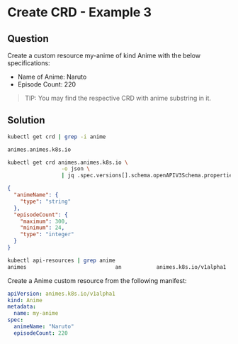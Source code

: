 # Create CRD - Example 3

## Question

Create a custom resource my-anime of kind Anime with the below specifications:

- Name of Anime: Naruto
- Episode Count: 220

> TIP: You may find the respective CRD with anime substring in it.

## Solution

```bash
kubectl get crd | grep -i anime

animes.animes.k8s.io
```

```bash
kubectl get crd animes.animes.k8s.io \
                 -o json \
                 | jq .spec.versions[].schema.openAPIV3Schema.properties.spec.properties
```

```json
{
  "animeName": {
    "type": "string"
  },
  "episodeCount": {
    "maximum": 300,
    "minimum": 24,
    "type": "integer"
  }
}
```

```bash
kubectl api-resources | grep anime
animes                            an           animes.k8s.io/v1alpha1                 true         Anime
```

Create a Anime custom resource from the following manifest:

```yaml
apiVersion: animes.k8s.io/v1alpha1
kind: Anime
metadata:
  name: my-anime
spec:
  animeName: "Naruto"
  episodeCount: 220
```
